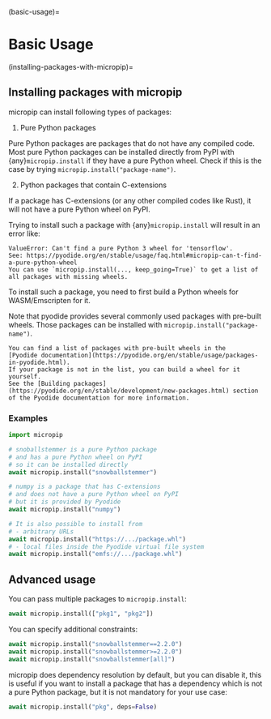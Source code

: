 (basic-usage)=

# Basic Usage

(installing-packages-with-micropip)=

## Installing packages with micropip

micropip can install following types of packages:

1. Pure Python packages

Pure Python packages are packages that do not have any compiled code.
Most pure Python packages can be installed directly from PyPI with {any}`micropip.install`
if they have a pure Python wheel. Check if this is the case by trying `micropip.install("package-name")`.

2. Python packages that contain C-extensions

If a package has C-extensions (or any other compiled codes like Rust),
it will not have a pure Python wheel on PyPI.

Trying to install such a package with {any}`micropip.install` will result in an error like:

```
ValueError: Can't find a pure Python 3 wheel for 'tensorflow'.
See: https://pyodide.org/en/stable/usage/faq.html#micropip-can-t-find-a-pure-python-wheel
You can use `micropip.install(..., keep_going=True)` to get a list of all packages with missing wheels.
```

To install such a package, you need to first build a Python wheels for WASM/Emscripten for it.

Note that pyodide provides several commonly used packages with pre-built wheels.
Those packages can be installed with `micropip.install("package-name")`.

```{note}
You can find a list of packages with pre-built wheels in the
[Pyodide documentation](https://pyodide.org/en/stable/usage/packages-in-pyodide.html).
If your package is not in the list, you can build a wheel for it yourself.
See the [Building packages](https://pyodide.org/en/stable/development/new-packages.html) section of the Pyodide documentation for more information.
```


### Examples

```python
import micropip

# snoballstemmer is a pure Python package
# and has a pure Python wheel on PyPI
# so it can be installed directly
await micropip.install("snowballstemmer")

# numpy is a package that has C-extensions
# and does not have a pure Python wheel on PyPI
# but it is provided by Pyodide
await micropip.install("numpy")

# It is also possible to install from
# - arbitrary URLs
await micropip.install("https://.../package.whl")
# - local files inside the Pyodide virtual file system
await micropip.install("emfs://.../package.whl")
```


## Advanced usage

You can pass multiple packages to `micropip.install`:

```python
await micropip.install(["pkg1", "pkg2"])
```

You can specify additional constraints:

```python
await micropip.install("snowballstemmer==2.2.0")
await micropip.install("snowballstemmer>=2.2.0")
await micropip.install("snowballstemmer[all]")
```

micropip does dependency resolution by default, but you can disable it,
this is useful if you want to install a package that has a dependency
which is not a pure Python package, but it is not mandatory for your use case:

```python
await micropip.install("pkg", deps=False)
```
